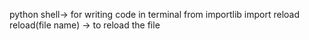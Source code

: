 python shell-> for writing code in terminal
from importlib import reload 
reload(file name) -> to reload the file

